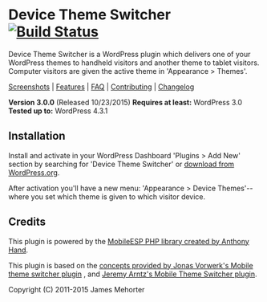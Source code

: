 # Device Theme Switcher [![Build Status](https://travis-ci.org/jamesmehorter/device-theme-switcher.svg?branch=develop)](https://travis-ci.org/jamesmehorter/device-theme-switcher)

Device Theme Switcher is a WordPress plugin which delivers one of your WordPress themes to handheld visitors and another theme to tablet visitors. Computer visitors are given the active theme in 'Appearance > Themes'.

[Screenshots](https://github.com/jamesmehorter/device-theme-switcher/wiki/1-Screenshots) | [Features](https://github.com/jamesmehorter/device-theme-switcher/wiki/2-Features) | [FAQ](https://github.com/jamesmehorter/device-theme-switcher/wiki/3-FAQ) | [Contributing](https://github.com/jamesmehorter/device-theme-switcher/wiki/4-Contributing) | [Changelog](https://github.com/jamesmehorter/device-theme-switcher/wiki/5-Changelog)

**Version 3.0.0** (Released 10/23/2015)
**Requires at least:** WordPress 3.0
**Tested up to:** WordPress 4.3.1

## Installation

Install and activate in your WordPress Dashboard 'Plugins > Add New' section by searching for 'Device Theme Switcher' or [download from WordPress.org](https://wordpress.org/plugins/device-theme-switcher/).

After activation you'll have a new menu: 'Appearance > Device Themes'--where you set which theme is given to which visitor device.

## Credits

This plugin is powered by the [MobileESP PHP library created by Anthony Hand](http://blog.mobileesp.com/).

This plugin is based on the [concepts provided by Jonas Vorwerk's Mobile theme switcher plugin](http://www.jonasvorwerk.com/) , and [Jeremy Arntz's Mobile Theme Switcher plugin](http://www.jeremyarntz.com/).

Copyright (C) 2011-2015 James Mehorter